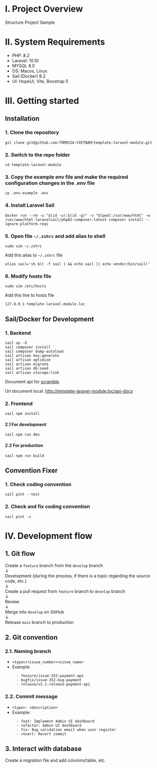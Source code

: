 # I. Project Overview

Structure Project Sample

# II. System Requirements

-   PHP: 8.2
-   Laravel: 10.10
-   MYSQL 8.0
-   OS: Macos, Linux
-   Sail (Docker) 8.2
-   UI: HopeUI, Vite, Boostrap 5

# III. Getting started

## Installation

### 1. Clone the repository

    git clone git@github.com:TOMOSIA-VIETNAM/template-laravel-module.git

### 2. Switch to the repo folder

    cd template-laravel-module

### 3. Copy the example env file and make the required configuration changes in the .env file

    cp .env.example .env

### 4. Install Laravel Sail

    docker run --rm -u "$(id -u):$(id -g)" -v "$(pwd):/var/www/html" -w /var/www/html laravelsail/php82-composer:latest composer install --ignore-platform-reqs

### 5. Open file `~/.zshrc` and add alias to shell

    sudo vim ~/.zshrc

Add this alias to `~/.zshrc` file

    alias sail='sh $([ -f sail ] && echo sail || echo vendor/bin/sail)'

### 6. Modify hosts file

    sudo vim /etc/hosts

Add this line to hosts file

    127.0.0.1 template-laravel-module.loc

## Sail/Docker for Development

### 1. Backend

    sail up -d
    sail composer install
    sail composer dump-autoload
    sail artisan key:generate
    sail artisan optimize
    sail artisan migrate
    sail artisan db:seed
    sail artisan storage:link

Document api for [scramble]('https://scramble.dedoc.co/')

Url document local: http://template-laravel-module.loc/api-docs

### 2. Frontend

    sail npm install

#### 2.1 For development

    sail npm run dev

#### 2.2 For production

    sail npm run build

## Convention Fixer

### 1. Check coding convention

    sail pint --test

### 2. Check and fix coding convention

    sail pint -v

# IV. Development flow

## 1. Git flow

Create a `feature` branch from the `develop` branch  
↓  
Development (during the process, if there is a topic regarding the source code, etc.)  
↓  
Create a pull request from `feature` branch to `develop` branch  
↓  
Review  
↓  
Merge into `develop` on GitHub  
↓  
Release `main` branch to production

## 2. Git convention

### 2.1. Naming branch

-   `<type>/<issue_number><issue_name>`
-   Example:
    ```shell
      - feature/issue-352-payment-api
      - bugfix/issue-352-bug-payment
      - release/v2.1-release-payment-api
    ```

### 2.2. Commit message

-   `<type>: <description>`
-   Example:
    ```shell
      - feat: Implement Admin UI dashboard
      - refactor: Admin UI dashboard
      - fix: Bug validation email when user register
      - revert: Revert commit
    ```

## 3. Interact with database

Create a migration file and add columns/table, etc.
